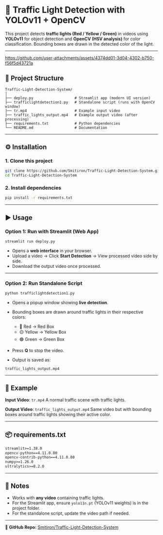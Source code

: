 # 🚦 Traffic Light Detection with YOLOv11 + OpenCV

This project detects **traffic lights (Red / Yellow / Green)** in videos using **YOLOv11** for object detection and **OpenCV (HSV analysis)** for color classification. Bounding boxes are drawn in the detected color of the light.

---
https://github.com/user-attachments/assets/4374dd01-3d04-4302-b750-f56f5d43721a

## 📂 Project Structure

```
Traffic-Light-Detection-System/
│
├── deploy.py                   # Streamlit app (modern UI version)
├── trafficlightdetection1.py   # Standalone script (runs with OpenCV window)
├── tr.mp4                      # Example input video
├── traffic_lights_output.mp4   # Example output video (after processing)
├── requirements.txt            # Python dependencies
└── README.md                   # Documentation
```

---

## ⚙️ Installation

### 1. Clone this project

```bash
git clone https://github.com/Smitiron/Traffic-Light-Detection-System.git
cd Traffic-Light-Detection-System
```

### 2. Install dependencies

```bash
pip install -r requirements.txt
```

---

## ▶️ Usage

### Option 1: Run with Streamlit (Web App)

```bash
streamlit run deploy.py
```

* Opens a **web interface** in your browser.
* Upload a video → Click **Start Detection** → View processed video side by side.
* Download the output video once processed.

---

### Option 2: Run Standalone Script

```bash
python trafficlightdetection1.py
```

* Opens a popup window showing **live detection**.
* Bounding boxes are drawn around traffic lights in their respective colors:

  * 🔴 Red → Red Box
  * 🟡 Yellow → Yellow Box
  * 🟢 Green → Green Box
* Press **Q** to stop the video.
* Output is saved as:

```
traffic_lights_output.mp4
```

---

## 🎥 Example

**Input Video**: `tr.mp4`
A normal traffic scene with traffic lights.

**Output Video**: `traffic_lights_output.mp4`
Same video but with bounding boxes around traffic lights showing their active color.

---

## 📦 requirements.txt

```txt
streamlit>=1.38.0
opencv-python==4.11.0.80
opencv-contrib-python==4.11.0.80
numpy>=1.26.0
ultralytics>=8.2.0
```

---

## 🚀 Notes

* Works with **any video** containing traffic lights.
* For the Streamlit app, ensure `yolo11n.pt` (YOLOv11 weights) is in the project folder.
* For the standalone script, update the video path if needed.

---

📌 **GitHub Repo:** [Smitiron/Traffic-Light-Detection-System](https://github.com/Smitiron/Traffic-Light-Detection-System)

